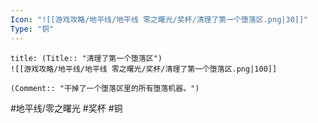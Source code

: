 ```yaml
---
Icon: "![[游戏攻略/地平线/地平线 零之曙光/奖杯/清理了第一个堕落区.png|30]]"
Type: "铜"
---
```

```ad-common-bronze-trophy
title: (Title:: "清理了第一个堕落区")
![[游戏攻略/地平线/地平线 零之曙光/奖杯/清理了第一个堕落区.png|100]]

(Comment:: "干掉了一个堕落区里的所有堕落机器。")
```

#地平线/零之曙光 #奖杯 #铜
